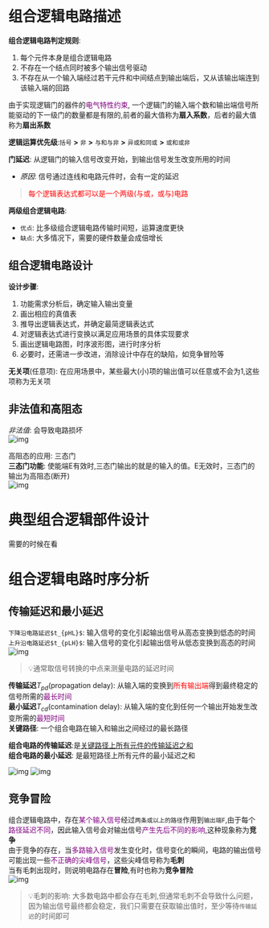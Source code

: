 # 组合逻辑电路描述
**组合逻辑电路判定规则**:  
   1. 每个元件本身是组合逻辑电路  
   2. 不存在一个结点同时被多个输出信号驱动  
   3. 不存在从一个输入端经过若干元件和中间结点到输出端后，又从该输出端连到该输入端的回路  

由于实现逻辑门的器件的<font color=purple>电气特性约束</font>, 一个逻辑门的输入端个数和输出端信号所能驱动的下一级门的数量都是有限的,前者的最大值称为**扇入系数**，后者的最大值称为**扇出系数**  

**逻辑运算优先级**:`括号` **>** `非` **>** `与和与非` **>** `异或和同或` **>** `或和或非`  

**门延迟**: 从逻辑门的输入信号改变开始，到输出信号发生改变所用的时间  
   - *原因*: 信号通过连线和电路元件时，会有一定的延迟  


> <font color=red>每个逻辑表达式都可以是一个两级(与或，或与)电路</font>  

**两级组合逻辑电路**: 
   - `优点`: 比多级组合逻辑电路传输时间短，运算速度更快  
   - `缺点`: 大多情况下，需要的硬件数量会成倍增长  

## 组合逻辑电路设计
**设计步骤**:  
   1. 功能需求分析后，确定输入输出变量  
   2. 画出相应的真值表  
   3. 推导出逻辑表达式，并确定最简逻辑表达式  
   4. 对逻辑表达式进行变换以满足应用场景的具体实现要求  
   5. 画出逻辑电路图，时序波形图，进行时序分析  
   6. 必要时，还需进一步改进，消除设计中存在的缺陷，如竞争冒险等  

**无关项**(任意项): 在应用场景中，某些最大(小)项的输出值可以任意或不会为1,这些项称为无关项  

## 非法值和高阻态
*非法值*: 会导致电路损坏  
![img](img/有非法值的电路.png '图1 有非法值的电路 :size=80%')  

高阻态的应用: 三态门   
**三态门功能**: 使能端E有效时,三态门输出的就是的输入的值。E无效时，三态门的输出为高阻态(断开)  
![img](img/三态门符号.png '图2 三态门符号 :size=80%')

# 典型组合逻辑部件设计
需要的时候在看

# 组合逻辑电路时序分析
## 传输延迟和最小延迟
`下降沿电路延迟$t_{pHL}$`: 输入信号的变化引起输出信号从高态变换到低态的时间  
`上升沿电路延迟$t_{pLH}$`: 输入信号的变化引起输出信号从低态变换到高态的时间  
![img](img/反相器的传输延迟.png '图3 反相器的传输延迟 ')    
> :bulb:通常取信号转换的中点来测量电路的延迟时间  

**传输延迟**$T_{pd}$(propagation delay): 从输入端的变换到<font color=red>所有输出端</font>得到最终稳定的信号所需的<font color=purple>最长时间</font>  
**最小延迟**$T_{cd}$(contamination delay): 从输入端的变化到任何一个输出开始发生改变所需的<font color=purple>最短时间</font>  
**关键路径**: 一个组合电路在输入和输出之间经过的最长路径  

**组合电路的传输延迟**:是<u>关键路径上所有元件的传输延迟之和</u>  
**组合电路的最小延迟**: 是最短路径上所有元件的最小延迟之和  

![img](img/传输延迟和最小延迟.png '图4 传输延迟和最小延迟 ')
![img](img/组合逻辑电路的关键路径.png '图5 组合逻辑电路的关键路径 ')

## 竞争冒险
组合逻辑电路中，存在<font color=purple>某个输入信号</font>经过`两条或以上的路径`作用到`输出端F`,由于每个<font color=purple>路径延迟不同</font>，因此输入信号会对输出信号<font color=purple>产生先后不同的影响</font>,这种现象称为**竞争**  
由于竞争的存在，当<font color=purple>多路输入信号</font>发生变化时，信号变化的瞬间，电路的输出信号可能出现一些<font color=purple>不正确的尖峰信号</font>，这些尖峰信号称为**毛刺**  
当有毛刺出现时，则说明电路存在**冒险**,有时也称为**竞争冒险**  
![img](img/竞争冒险与毛刺.png '图6 竞争冒险与毛刺 :size=50%')  

> :bulb:毛刺的影响: 大多数电路中都会存在毛刺,但通常毛刺不会导致什么问题，因为输出信号最终都会稳定，我们只需要在获取输出值时，至少等待`传输延迟`的时间即可  
